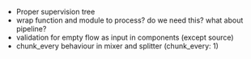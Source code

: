 - Proper supervision tree
- wrap function and module to process? do we need this? what about pipeline?
- validation for empty flow as input in components (except source)
- chunk_every behaviour in mixer and splitter (chunk_every: 1) 